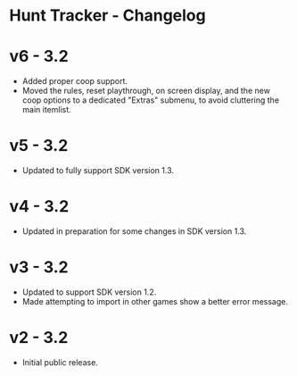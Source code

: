 # Hunt Tracker - Changelog

# v6 - 3.2
- Added proper coop support.
- Moved the rules, reset playthrough, on screen display, and the new coop options to a dedicated
  "Extras" submenu, to avoid cluttering the main itemlist.

# v5 - 3.2
- Updated to fully support SDK version 1.3.

# v4 - 3.2
- Updated in preparation for some changes in SDK version 1.3.

# v3 - 3.2
- Updated to support SDK version 1.2.
- Made attempting to import in other games show a better error message.

# v2 - 3.2
- Initial public release.
